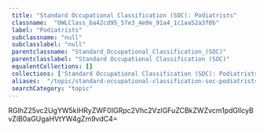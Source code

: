 ```yaml
--- 
 title: "Standard Occupational Classification (SOC): Podiatrists" 
 classname:  "OWLClass_ba42cd95_57e3_4e0e_91a4_1c1aa52a3f0b" 
 label: "Podiatrists" 
 subclassname: "null" 
 subclasslabel: "null" 
 parentclassname: "Standard_Occupational_Classification_(SOC)" 
 parentclasslabel: "Standard Occupational Classification (SOC)" 
 equalentCollections: [] 
 collections: ['Standard Occupational Classification (SOC): Podiatrists']
 aliases:  "/topic/standard-occupational-classification-soc-podiatrists"  
 searchCategory: "topic" 
---
```

RGlhZ25vc2UgYW5kIHRyZWF0IGRpc2Vhc2VzIGFuZCBkZWZvcm1pdGllcyBvZiB0aGUgaHVtYW4gZm9vdC4=